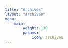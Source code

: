 ```yaml
---
title: "Archives"
layout: "archives"
menu:
    main:
        weight: 110
        params:
            icon: archives
---
```

